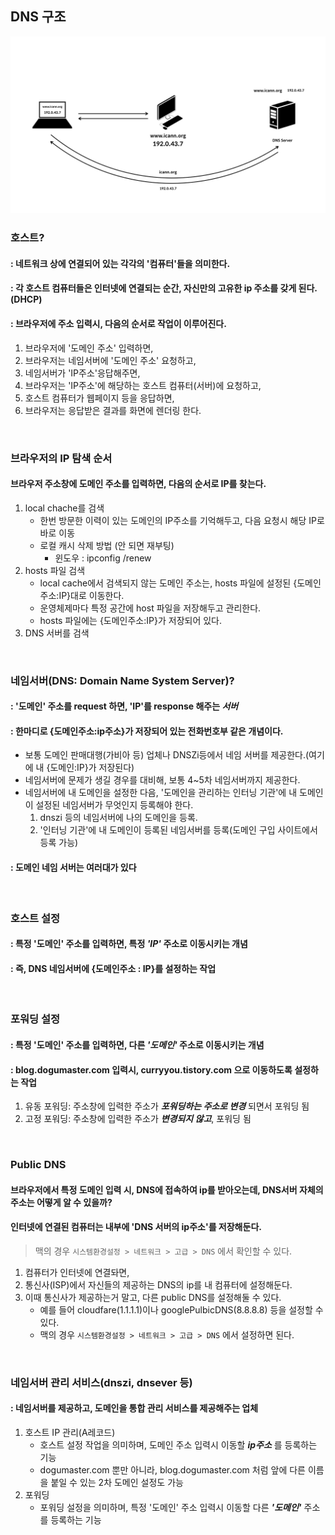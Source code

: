 ## DNS 구조
<img src="DNS구조.jpeg" width="600px">

<br>

### 호스트?
#### : 네트워크 상에 연결되어 있는 각각의 '컴퓨터'들을 의미한다.
#### : 각 호스트 컴퓨터들은 인터넷에 연결되는 순간, 자신만의 고유한 ip 주소를 갖게 된다.(DHCP)
#### : 브라우저에 주소 입력시, 다음의 순서로 작업이 이루어진다.
1. 브라우저에 '도메인 주소' 입력하면,
2. 브라우저는 네임서버에 '도메인 주소' 요청하고,
3. 네임서버가 'IP주소'응답해주면,
4. 브라우저는 'IP주소'에 해당하는 호스트 컴퓨터(서버)에 요청하고,
5. 호스트 컴퓨터가 웹페이지 등을 응답하면,
6. 브라우저는 응답받은 결과를 화면에 렌더링 한다.

<br>

### 브라우저의 IP 탐색 순서
#### 브라우저 주소창에 도메인 주소를 입력하면, 다음의 순서로 IP를 찾는다.
1. local chache를 검색
    - 한번 방문한 이력이 있는 도메인의 IP주소를 기억해두고, 다음 요청시 해당 IP로 바로 이동
    - 로컬 캐시 삭제 방법 (안 되면 재부팅)
        - 윈도우 : ipconfig /renew
2. hosts 파일 검색
    - local cache에서 검색되지 않는 도메인 주소는, hosts 파일에 설정된 {도메인주소:IP}대로 이동한다.
    - 운영체제마다 특정 공간에 host 파일을 저장해두고 관리한다.
    - hosts 파일에는 {도메인주소:IP}가 저장되어 있다.
3. DNS 서버를 검색
 
<br>

### 네임서버(DNS: Domain Name System Server)?
#### : '도메인' 주소를 request 하면, 'IP'를 response 해주는 ***서버***
#### : 한마디로 {도메인주소:ip주소}가 저장되어 있는 전화번호부 같은 개념이다.
- 보통 도메인 판매대행(가비아 등) 업체나 DNSZi등에서 네임 서버를 제공한다.(여기에 내 {도메인:IP}가 저장된다)
- 네임서버에 문제가 생길 경우를 대비해, 보통 4~5차 네임서버까지 제공한다.
- 네임서버에 내 도메인을 설정한 다음, '도메인을 관리하는 인터닝 기관'에 내 도메인이 설정된 네임서버가 무엇인지 등록해야 한다.
    1. dnszi 등의 네임서버에 나의 도메인을 등록. 
    2. '인터닝 기관'에 내 도메인이 등록된 네임서버를 등록(도메인 구입 사이트에서 등록 가능)
#### : 도메인 네임 서버는 여러대가 있다
<br>

### 호스트 설정
#### : 특정 '도메인' 주소를 입력하면, 특정 ***'IP'*** 주소로 이동시키는 개념
#### : 즉, DNS 네임서버에 {도메인주소 : IP}를 설정하는 작업

<br>

### 포워딩 설정
#### : 특정 '도메인' 주소를 입력하면, 다른 ***'도메인'*** 주소로 이동시키는 개념
#### : blog.dogumaster.com 입력시, curryyou.tistory.com 으로 이동하도록 설정하는 작업
 1. 유동 포워딩: 주소창에 입력한 주소가 ***포워딩하는 주소로 변경*** 되면서 포워딩 됨
 2. 고정 포워딩: 주소창에 입력한 주소가 ***변경되지 않고***, 포워딩 됨



<br>

### Public DNS
#### 브라우저에서 특정 도메인 입력 시, DNS에 접속하여 ip를 받아오는데, DNS서버 자체의 주소는 어떻게 알 수 있을까?
#### 인터넷에 연결된 컴퓨터는 내부에 'DNS 서버의 ip주소'를 저장해둔다.
> 맥의 경우 `시스템환경설정 > 네트워크 > 고급 > DNS` 에서 확인할 수 있다.
1. 컴퓨터가 인터넷에 연결돠면,
2. 통신사(ISP)에서 자신들의 제공하는 DNS의 ip를 내 컴퓨터에 설정해둔다.
3. 이때 통신사가 제공하는거 말고, 다른 public DNS를 설정해둘 수 있다.
    - 예를 들어 cloudfare(1.1.1.1)이나 googlePulbicDNS(8.8.8.8) 등을 설정할 수 있다.
    - 맥의 경우 `시스템환경설정 > 네트워크 > 고급 > DNS` 에서 설정하면 된다.

<br>

### 네임서버 관리 서비스(dnszi, dnsever 등)
#### : 네임서버를 제공하고, 도메인을 통합 관리 서비스를 제공해주는 업체
1. 호스트 IP 관리(A레코드)
    - 호스트 설정 작업을 의미하며, 도메인 주소 입력시 이동할 ***ip주소*** 를 등록하는 기능
    - dogumaster.com 뿐만 아니라, blog.dogumaster.com 처럼 앞에 다른 이름을 붙일 수 있는 2차 도메인 설정도 가능
2. 포워딩
    - 포워딩 설정을 의미하며, 특정 '도메인' 주소 입력시 이동할 다른 ***'도메인'*** 주소를 등록하는 기능

<br>
